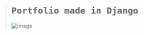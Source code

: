 ># `Portfolio made in Django`
>
>![image](https://github.com/imvickykumar999/Portfolio.django/assets/50515418/c00e9045-963f-42be-a36d-ef67eebcbdab)
